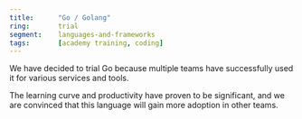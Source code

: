 ```yaml
---
title:      "Go / Golang"
ring:       trial
segment:    languages-and-frameworks
tags:       [academy training, coding]
---
```


We have decided to trial Go because multiple teams have successfully used it for various services and tools.

The learning curve and productivity have proven to be significant, and we are convinced that this language will gain
more adoption in other teams.
